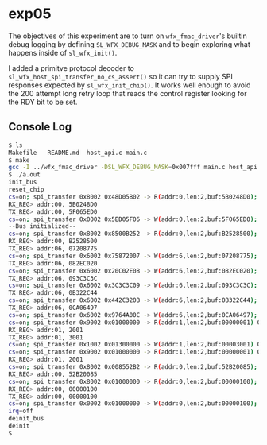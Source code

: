 # exp05

The objectives of this experiment are to turn on `wfx_fmac_driver`'s builtin
debug logging by defining `SL_WFX_DEBUG_MASK` and to begin exploring what
happens inside of `sl_wfx_init()`.

I added a primitve protocol decoder to `sl_wfx_host_spi_transfer_no_cs_assert()`
so it can try to supply SPI responses expected by `sl_wfx_init_chip()`. It
works well enough to avoid the 200 attempt long retry loop that reads the
control register looking for the RDY bit to be set.


## Console Log

```bash
$ ls
Makefile   README.md  host_api.c main.c
$ make
gcc -I ../wfx_fmac_driver -DSL_WFX_DEBUG_MASK=0x007fff main.c host_api.c ../wfx_fmac_driver/bus/sl_wfx_bus.c ../wfx_fmac_driver/bus/sl_wfx_bus_spi.c ../wfx_fmac_driver/sl_wfx.c
$ ./a.out
init_bus
reset_chip
cs=on; spi_transfer 0x8002 0x48D05B02 -> R(addr:0,len:2,buf:5B0248D0); cs=off
RX_REG> addr:00, 5B0248D0
TX_REG> addr:00, 5F065ED0
cs=on; spi_transfer 0x0002 0x5ED05F06 -> W(addr:0,len:2,buf:5F065ED0); cs=off
--Bus initialized--
cs=on; spi_transfer 0x8002 0x8500B252 -> R(addr:0,len:2,buf:B2528500); cs=off
RX_REG> addr:00, B2528500
TX_REG> addr:06, 07208775
cs=on; spi_transfer 0x6002 0x75872007 -> W(addr:6,len:2,buf:07208775); cs=off
TX_REG> addr:06, 082EC020
cs=on; spi_transfer 0x6002 0x20C02E08 -> W(addr:6,len:2,buf:082EC020); cs=off
TX_REG> addr:06, 093C3C3C
cs=on; spi_transfer 0x6002 0x3C3C3C09 -> W(addr:6,len:2,buf:093C3C3C); cs=off
TX_REG> addr:06, 0B322C44
cs=on; spi_transfer 0x6002 0x442C320B -> W(addr:6,len:2,buf:0B322C44); cs=off
TX_REG> addr:06, 0CA06497
cs=on; spi_transfer 0x6002 0x9764A00C -> W(addr:6,len:2,buf:0CA06497); cs=off
cs=on; spi_transfer 0x9002 0x01000000 -> R(addr:1,len:2,buf:00000001) 0x01200000; cs=off
RX_REG> addr:01, 2001
TX_REG> addr:01, 3001
cs=on; spi_transfer 0x1002 0x01300000 -> W(addr:1,len:2,buf:00003001) 0x01300000; cs=off
cs=on; spi_transfer 0x9002 0x01000000 -> R(addr:1,len:2,buf:00000001) 0x01200000; cs=off
RX_REG> addr:01, 2001
cs=on; spi_transfer 0x8002 0x008552B2 -> R(addr:0,len:2,buf:52B20085); cs=off
RX_REG> addr:00, 52B20085
cs=on; spi_transfer 0x8002 0x01000000 -> R(addr:0,len:2,buf:00000100); cs=off
RX_REG> addr:00, 00000100
TX_REG> addr:00, 00000100
cs=on; spi_transfer 0x0002 0x01000000 -> W(addr:0,len:2,buf:00000100); cs=off
irq=off
deinit_bus
deinit
$
```
